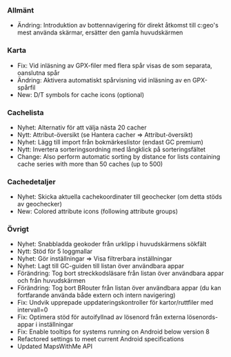### Allmänt
- Ändring: Introduktion av bottennavigering för direkt åtkomst till c:geo's mest använda skärmar, ersätter den gamla huvudskärmen

### Karta
- Fix: Vid inläsning av GPX-filer med flera spår visas de som separata, oanslutna spår
- Ändring: Aktivera automatiskt spårvisning vid inläsning av en GPX-spårfil
- New: D/T symbols for cache icons (optional)

### Cachelista
- Nyhet: Alternativ för att välja nästa 20 cacher
- Nytt: Attribut-översikt (se Hantera cacher => Attribut-översikt)
- Nyhet: Lägg till import från bokmärkeslistor (endast GC premium)
- Nytt: Invertera sorteringsordning med långklick på sorteringsfältet
- Change: Also perform automatic sorting by distance for lists containing cache series with more than 50 caches (up to 500)

### Cachedetaljer
- Nyhet: Skicka aktuella cachekoordinater till geochecker (om detta stöds av geochecker)
- New: Colored attribute icons (following attribute groups)

### Övrigt
- Nyhet: Snabbladda geokoder från urklipp i huvudskärmens sökfält
- Nytt: Stöd för 5 loggmallar
- Nyhet: Gör inställningar => Visa filtrerbara inställningar
- Nyhet: Lagt till GC-guiden till listan över användbara appar
- Förändring: Tog bort streckkodsläsare från listan över användbara appar och från huvudskärmen
- Förändring: Tog bort BRouter från listan över användbara appar (du kan fortfarande använda både extern och intern navigering)
- Fix: Undvik upprepade uppdateringskontroller för kartor/ruttfiler med intervall=0
- Fix: Optimera stöd för autoifyllnad av lösenord från externa lösenords-appar i inställningar
- Fix: Enable tooltips for systems running on Android below version 8
- Refactored settings to meet current Android specifications
- Updated MapsWithMe API
